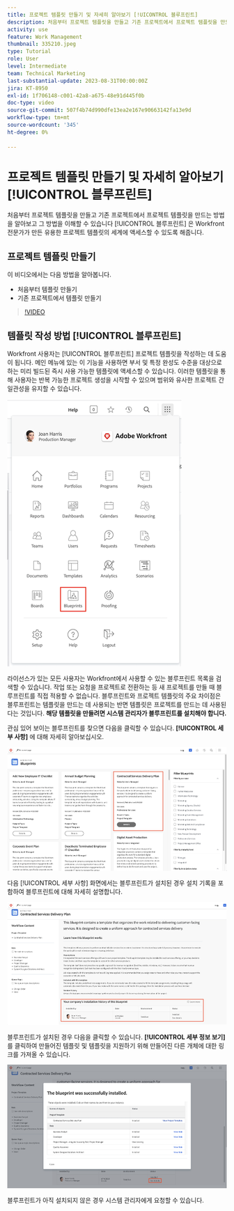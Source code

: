 ```yaml
---
title: 프로젝트 템플릿 만들기 및 자세히 알아보기 [!UICONTROL 블루프린트]
description: 처음부터 프로젝트 템플릿을 만들고 기존 프로젝트에서 프로젝트 템플릿을 만드는 방법을 알아보고 그 방법을 이해할 수 있습니다 [!UICONTROL 블루프린트] 은 Workfront 전문가가 만든 유용한 프로젝트 템플릿의 세계에 액세스할 수 있도록 해줍니다.
activity: use
feature: Work Management
thumbnail: 335210.jpeg
type: Tutorial
role: User
level: Intermediate
team: Technical Marketing
last-substantial-update: 2023-08-31T00:00:00Z
jira: KT-8950
exl-id: 1f706148-c001-42a8-a675-48e91d445f0b
doc-type: video
source-git-commit: 507f4b74d990dfe13ea2e167e90663142fa13e9d
workflow-type: tm+mt
source-wordcount: '345'
ht-degree: 0%

---
```


# 프로젝트 템플릿 만들기 및 자세히 알아보기 [!UICONTROL 블루프린트]

처음부터 프로젝트 템플릿을 만들고 기존 프로젝트에서 프로젝트 템플릿을 만드는 방법을 알아보고 그 방법을 이해할 수 있습니다 [!UICONTROL 블루프린트] 은 Workfront 전문가가 만든 유용한 프로젝트 템플릿의 세계에 액세스할 수 있도록 해줍니다.

## 프로젝트 템플릿 만들기

이 비디오에서는 다음 방법을 알아봅니다.

* 처음부터 템플릿 만들기
* 기존 프로젝트에서 템플릿 만들기

>[!VIDEO](https://video.tv.adobe.com/v/335210/?quality=12&learn=on)

## 템플릿 작성 방법 [!UICONTROL 블루프린트]

Workfront 사용자는 [!UICONTROL 블루프린트] 프로젝트 템플릿을 작성하는 데 도움이 됩니다. 메인 메뉴에 있는 이 기능을 사용하면 부서 및 특정 완성도 수준을 대상으로 하는 미리 빌드된 즉시 사용 가능한 템플릿에 액세스할 수 있습니다. 이러한 템플릿을 통해 사용자는 반복 가능한 프로젝트 생성을 시작할 수 있으며 범위와 유사한 프로젝트 간 일관성을 유지할 수 있습니다.

![메인 메뉴의 블루프린트](assets/pt-blueprints-01.png)

라이선스가 있는 모든 사용자는 Workfront에서 사용할 수 있는 블루프린트 목록을 검색할 수 있습니다. 작업 또는 요청을 프로젝트로 전환하는 등 새 프로젝트를 만들 때 블루프린트를 직접 적용할 수 없습니다. 블루프린트와 프로젝트 템플릿의 주요 차이점은 블루프린트는 템플릿을 만드는 데 사용되는 반면 템플릿은 프로젝트를 만드는 데 사용된다는 것입니다. **해당 템플릿을 만들려면 시스템 관리자가 블루프린트를 설치해야 합니다.**

관심 있어 보이는 블루프린트를 찾으면 다음을 클릭할 수 있습니다. **[!UICONTROL 세부 사항]** 에 대해 자세히 알아보십시오.

![블루프린트 목록](assets/pt-blueprints-02.png)

다음 [!UICONTROL 세부 사항] 화면에서는 블루프린트가 설치된 경우 설치 기록을 포함하여 블루프린트에 대해 자세히 설명합니다.

![블루프린트 사용에 관한 세부 사항](assets/pt-blueprints-03.png)

블루프린트가 설치된 경우 다음을 클릭할 수 있습니다. **[!UICONTROL 세부 정보 보기]** 를 클릭하여 만들어진 템플릿 및 템플릿을 지원하기 위해 만들어진 다른 개체에 대한 링크를 가져올 수 있습니다.

![블루프린트 설치에 대한 세부 사항](assets/pt-blueprints-04.png)

블루프린트가 아직 설치되지 않은 경우 시스템 관리자에게 요청할 수 있습니다.
